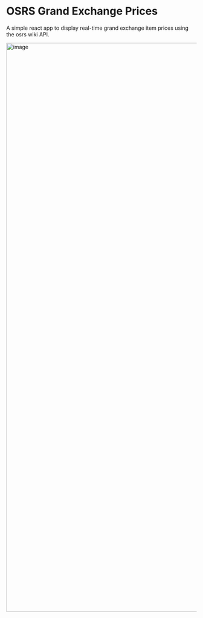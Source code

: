 # OSRS Grand Exchange Prices

A simple react app to display real-time grand exchange item prices using the osrs wiki API.

<img width="1501" alt="image" src="https://user-images.githubusercontent.com/43048325/210265471-813939ae-a182-4b6a-9891-844ce1a806b1.png">
